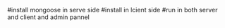 #install mongoose in serve side
#install in lcient side
#run in both server and  client and admin pannel
